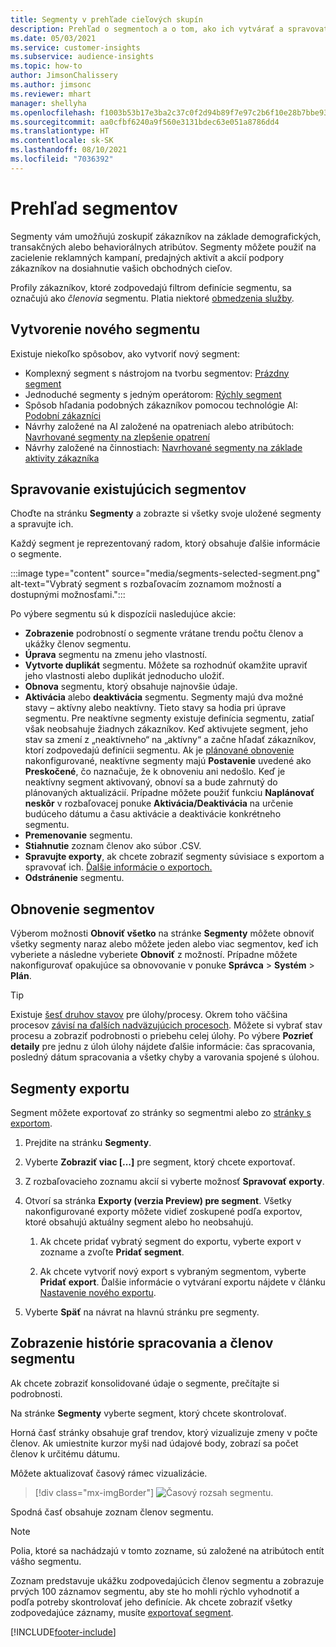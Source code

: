 ```yaml
---
title: Segmenty v prehľade cieľových skupín
description: Prehľad o segmentoch a o tom, ako ich vytvárať a spravovať.
ms.date: 05/03/2021
ms.service: customer-insights
ms.subservice: audience-insights
ms.topic: how-to
author: JimsonChalissery
ms.author: jimsonc
ms.reviewer: mhart
manager: shellyha
ms.openlocfilehash: f1003b53b17e3ba2c37c0f2d94b89f7e97c2b6f10e28b7bbe93160e4c7f08d54
ms.sourcegitcommit: aa0cfbf6240a9f560e3131bdec63e051a8786dd4
ms.translationtype: HT
ms.contentlocale: sk-SK
ms.lasthandoff: 08/10/2021
ms.locfileid: "7036392"
---
```

# <a name="segments-overview"></a>Prehľad segmentov

Segmenty vám umožňujú zoskupiť zákazníkov na základe demografických, transakčných alebo behaviorálnych atribútov. Segmenty môžete použiť na zacielenie reklamných kampaní, predajných aktivít a akcií podpory zákazníkov na dosiahnutie vašich obchodných cieľov.

Profily zákazníkov, ktoré zodpovedajú filtrom definície segmentu, sa označujú ako *členovia* segmentu. Platia niektoré [obmedzenia služby](service-limits.md).

## <a name="create-a-new-segment"></a>Vytvorenie nového segmentu

Existuje niekoľko spôsobov, ako vytvoriť nový segment: 

- Komplexný segment s nástrojom na tvorbu segmentov: [Prázdny segment](segment-builder.md#create-a-new-segment)
- Jednoduché segmenty s jedným operátorom: [Rýchly segment](segment-builder.md#quick-segments)
- Spôsob hľadania podobných zákazníkov pomocou technológie AI: [Podobní zákazníci](find-similar-customer-segments.md)
- Návrhy založené na AI založené na opatreniach alebo atribútoch: [Navrhované segmenty na zlepšenie opatrení](suggested-segments.md)
- Návrhy založené na činnostiach: [Navrhované segmenty na základe aktivity zákazníka](suggested-segments-activity.md)

## <a name="manage-existing-segments"></a>Spravovanie existujúcich segmentov

Choďte na stránku **Segmenty** a zobrazte si všetky svoje uložené segmenty a spravujte ich.

Každý segment je reprezentovaný radom, ktorý obsahuje ďalšie informácie o segmente.

:::image type="content" source="media/segments-selected-segment.png" alt-text="Vybratý segment s rozbaľovacím zoznamom možností a dostupnými možnosťami.":::

Po výbere segmentu sú k dispozícii nasledujúce akcie:

- **Zobrazenie** podrobností o segmente vrátane trendu počtu členov a ukážky členov segmentu.
- **Úprava** segmentu na zmenu jeho vlastností.
- **Vytvorte duplikát** segmentu. Môžete sa rozhodnúť okamžite upraviť jeho vlastnosti alebo duplikát jednoducho uložiť.
- **Obnova** segmentu, ktorý obsahuje najnovšie údaje.
- **Aktivácia** alebo **deaktivácia** segmentu. Segmenty majú dva možné stavy – aktívny alebo neaktívny. Tieto stavy sa hodia pri úprave segmentu. Pre neaktívne segmenty existuje definícia segmentu, zatiaľ však neobsahuje žiadnych zákazníkov. Keď aktivujete segment, jeho stav sa zmení z „neaktívneho“ na „aktívny“ a začne hľadať zákazníkov, ktorí zodpovedajú definícii segmentu. Ak je [plánované obnovenie](system.md#schedule-tab) nakonfigurované, neaktívne segmenty majú **Postavenie** uvedené ako **Preskočené**, čo naznačuje, že k obnoveniu ani nedošlo. Keď je neaktívny segment aktivovaný, obnoví sa a bude zahrnutý do plánovaných aktualizácií.
  Prípadne môžete použiť funkciu **Naplánovať neskôr** v rozbaľovacej ponuke **Aktivácia/Deaktivácia** na určenie budúceho dátumu a času aktivácie a deaktivácie konkrétneho segmentu.
- **Premenovanie** segmentu.
- **Stiahnutie** zoznam členov ako súbor .CSV.
- **Spravujte exporty**, ak chcete zobraziť segmenty súvisiace s exportom a spravovať ich. [Ďalšie informácie o exportoch.](export-destinations.md)
- **Odstránenie** segmentu.

## <a name="refresh-segments"></a>Obnovenie segmentov

Výberom možnosti **Obnoviť všetko** na stránke **Segmenty** môžete obnoviť všetky segmenty naraz alebo môžete jeden alebo viac segmentov, keď ich vyberiete a následne vyberiete **Obnoviť** z možností. Prípadne môžete nakonfigurovať opakujúce sa obnovovanie v ponuke **Správca** > **Systém** > **Plán**.

> [!TIP]
> Existuje [šesť druhov stavov](system.md#status-types) pre úlohy/procesy. Okrem toho väčšina procesov [závisí na ďalších nadväzujúcich procesoch](system.md#refresh-policies). Môžete si vybrať stav procesu a zobraziť podrobnosti o priebehu celej úlohy. Po výbere **Pozrieť detaily** pre jednu z úloh úlohy nájdete ďalšie informácie: čas spracovania, posledný dátum spracovania a všetky chyby a varovania spojené s úlohou.

## <a name="export-segments"></a>Segmenty exportu

Segment môžete exportovať zo stránky so segmentmi alebo zo [stránky s exportom](export-destinations.md). 

1. Prejdite na stránku **Segmenty**.

1. Vyberte **Zobraziť viac [...]** pre segment, ktorý chcete exportovať.

1. Z rozbaľovacieho zoznamu akcií si vyberte možnosť **Spravovať exporty**.

1. Otvorí sa stránka **Exporty (verzia Preview) pre segment**. Všetky nakonfigurované exporty môžete vidieť zoskupené podľa exportov, ktoré obsahujú aktuálny segment alebo ho neobsahujú.

   1. Ak chcete pridať vybratý segment do exportu, vyberte export v zozname a zvoľte **Pridať segment**.

   1. Ak chcete vytvoriť nový export s vybraným segmentom, vyberte **Pridať export**. Ďalšie informácie o vytváraní exportu nájdete v článku [Nastavenie nového exportu](export-destinations.md#set-up-a-new-export).

1. Vyberte **Späť** na návrat na hlavnú stránku pre segmenty.

## <a name="view-processing-history-and-segment-members"></a>Zobrazenie histórie spracovania a členov segmentu

Ak chcete zobraziť konsolidované údaje o segmente, prečítajte si podrobnosti.

Na stránke **Segmenty** vyberte segment, ktorý chcete skontrolovať.

Horná časť stránky obsahuje graf trendov, ktorý vizualizuje zmeny v počte členov. Ak umiestnite kurzor myši nad údajové body, zobrazí sa počet členov k určitému dátumu.

Môžete aktualizovať časový rámec vizualizácie.

> [!div class="mx-imgBorder"]
> ![Časový rozsah segmentu.](media/segment-time-range.png "Časový rozsah segmentu")

Spodná časť obsahuje zoznam členov segmentu.

> [!NOTE]
> Polia, ktoré sa nachádzajú v tomto zozname, sú založené na atribútoch entít vášho segmentu.
>
>Zoznam predstavuje ukážku zodpovedajúcich členov segmentu a zobrazuje prvých 100 záznamov segmentu, aby ste ho mohli rýchlo vyhodnotiť a podľa potreby skontrolovať jeho definície. Ak chcete zobraziť všetky zodpovedajúce záznamy, musíte [exportovať segment](export-destinations.md).

[!INCLUDE[footer-include](../includes/footer-banner.md)] 
